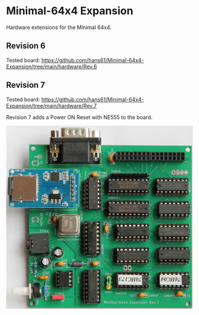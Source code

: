 # Minimal-64x4 Expansion

Hardware extensions for the Minimal 64x4.

## Revision 6

Tested board:
https://github.com/hans61/Minimal-64x4-Expansion/tree/main/hardware/Rev.6

## Revision 7

Tested board:
https://github.com/hans61/Minimal-64x4-Expansion/tree/main/hardware/Rev.7

Revision 7 adds a Power ON Reset with NE555 to the board.

![Minimal64x4 expansion board](Rev.7/pic/erweiterung-mit-sd-card.jpg)
